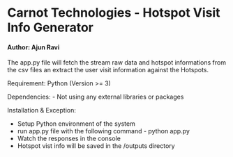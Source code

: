 # Carnot Technologies - Hotspot Visit Info Generator
#### Author: Ajun Ravi

The app.py file will fetch the stream raw data and hotspot informations from the csv files an extract the user visit information against the Hotspots.

Requirement:  Python (Version >= 3)

Dependencies:
    - Not using any external libraries or packages
    
Installation & Exception:
- Setup Python environment of the system
- run app.py file with the following command - python app.py
- Watch the responses in the console
- Hotspot vist info will be saved in the /outputs directory

